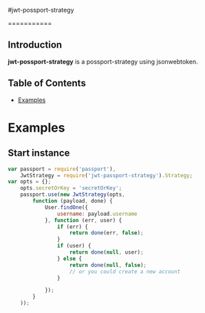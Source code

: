 
#jwt-possport-strategy

===========


## Introduction
**jwt-possport-strategy** is a possport-strategy using jsonwebtoken.

## Table of Contents
- [Examples](#examples)


# Examples

## Start instance
```javascript
var passport = require('passport'),
    JwtStrategy = require('jwt-passport-strategy').Strategy;
var opts = {};
    opts.secretOrKey = 'secretOrKey';
    passport.use(new JwtStrategy(opts,
        function (payload, done) {
            User.findOne({
                username: payload.username
            }, function (err, user) {
                if (err) {
                    return done(err, false);
                }
                if (user) {
                    return done(null, user);
                } else {
                    return done(null, false);
                    // or you could create a new account
                }

            });
        }
    ));
